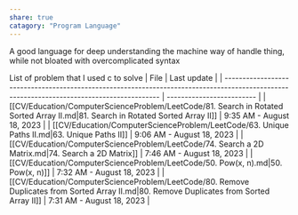 ```yaml
---
share: true
catagory: "Program Language"
---
```


A good language for deep understanding the machine way of handle thing, while not bloated with overcomplicated syntax

List of problem that I used c to solve
| File                                                                                                                                       | Last update               |
| ------------------------------------------------------------------------------------------------------------------------------------------ | ------------------------- |
| [[CV/Education/ComputerScienceProblem/LeetCode/81. Search in Rotated Sorted Array II.md\|81. Search in Rotated Sorted Array II]]           | 9:35 AM - August 18, 2023 |
| [[CV/Education/ComputerScienceProblem/LeetCode/63. Unique Paths II.md\|63. Unique Paths II]]                                               | 9:06 AM - August 18, 2023 |
| [[CV/Education/ComputerScienceProblem/LeetCode/74. Search a 2D Matrix.md\|74. Search a 2D Matrix]]                                         | 7:46 AM - August 18, 2023 |
| [[CV/Education/ComputerScienceProblem/LeetCode/50. Pow(x, n).md\|50. Pow(x, n)]]                                                           | 7:32 AM - August 18, 2023 |
| [[CV/Education/ComputerScienceProblem/LeetCode/80. Remove Duplicates from Sorted Array II.md\|80. Remove Duplicates from Sorted Array II]] | 7:31 AM - August 18, 2023 |
